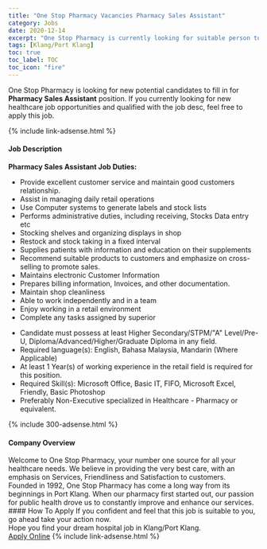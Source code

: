 ```yaml
---
title: "One Stop Pharmacy Vacancies Pharmacy Sales Assistant" 
category: Jobs 
date: 2020-12-14 
excerpt: "One Stop Pharmacy is currently looking for suitable person to fill in the Pharmacy Sales Assistant which positioned at Klang/Port Klang" 
tags: [Klang/Port Klang] 
toc: true 
toc_label: TOC 
toc_icon: "fire" 
--- 
```


<p>One Stop Pharmacy is looking for new potential candidates to fill in for <b>Pharmacy Sales Assistant</b> position. If you currently looking for new healthcare job opportunities and qualified with the job desc, feel free to apply this job.
</p>{% include link-adsense.html %} 
<div><div><div><h4>Job Description</h4></div></div><div><div><span><div><div><div><strong>Pharmacy Sales Assistant Job Duties:</strong></div><ul><li>Provide excellent customer service and maintain good customers relationship.</li><li>Assist in managing daily retail operations</li><li>Use Computer systems to generate labels and stock lists</li><li>Performs administrative duties, including receiving, Stocks Data entry etc</li><li>Stocking shelves and organizing displays in shop</li><li>Restock and stock taking in a fixed interval</li><li>Supplies patients with information and education on their supplements</li><li>Recommend suitable products to customers and emphasize on cross-selling to promote sales.</li><li>Maintains electronic Customer Information</li><li>Prepares billing information, Invoices, and other documentation.</li><li>Maintain shop cleanliness</li><li>Able to work independently and in a team</li><li>Enjoy working in a retail environment</li><li>Complete any tasks assigned by superior</li></ul></div><ul><li>Candidate must possess at least Higher Secondary/STPM/"A" Level/Pre-U, Diploma/Advanced/Higher/Graduate Diploma&#160;in any field.</li><li>Required language(s):&#160;English, Bahasa Malaysia, Mandarin (Where Applicable)</li><li>At least 1&#160;Year(s) of working experience in the retail field is required for this position.</li><li>Required Skill(s): Microsoft Office, Basic IT, FIFO, Microsoft Excel, Friendly, Basic Photoshop</li><li>Preferably Non-Executive specialized in Healthcare - Pharmacy or equivalent.</li></ul></div></span></div></div></div> 
{% include 300-adsense.html %} 
<div><div><div><h4>Company Overview</h4></div></div><div><div><span><div><div>
<div>Welcome to One Stop Pharmacy, your number one source for all your healthcare needs. We believe in providing the very best care, with an emphasis on Services, Friendliness and Satisfaction to customers.</div>
<div>Founded in 1992, One Stop Pharmacy has come a long way from its beginnings in Port Klang. When our pharmacy first started out, our passion for public health drove us to constantly improve and enhance our services.</div>
</div></div></span></div></div></div> 
#### How To Apply 
If you confident and feel that this job is suitable to you, go ahead take your action now. <br/> 
Hope you find your dream hospital job in Klang/Port Klang. <br/> 
<a href="https://www.jobstreet.com.my/en/job/pharmacy-sales-assistant-4424973?jobId=jobstreet-my-job-4424973&sectionRank=2&token=0~3c823f7f-9511-4aac-a670-438e490fece2&fr=SRP%20View%20In%20New%20Ta" class="btn btn--warning" target="_blank" rel="nofollow noopenner">Apply Online</a> 
{% include link-adsense.html %} 